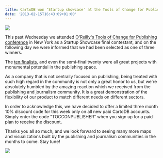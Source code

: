 ```yaml
---
title: CartoDB won 'Startup showcase' at the Tools of Change for Publishing conference
date: '2013-02-15T16:43:09+01:00'
---
```


<img src="http://cartodb.s3.amazonaws.com/tumblr/posts/orelly2.png"/>

This past Wednesday we attended <a href="https://www.google.com/search?q=O'Reilly's+Tools+of+Change+for+Publishing&amp;aq=f&amp;oq=O'Reilly's+Tools+of+Change+for+Publishing&amp;aqs=chrome.0.57j0l3.255&amp;sourceid=chrome&amp;ie=UTF-8">O'Reilly's Tools of Change for Publishing conference</a> in New York as a Startup Showcase final contestant, and on the following day we were informed that we had been selected as one of three winners. 

The <a href="http://www.toccon.com/toc2013/public/schedule/detail/27033">ten finalists</a>, and even the semi-final twenty were all great projects with monumental potential in the publishing space. 

As a company that is not centrally focused on publishing, being treated with such high regard in the community is not only a great honor to us, but we're absolutely humbled by the amazing reaction which we received from the publishing and journalism community. It is a great demonstration of the flexibility of our product to match different needs on different sectors.

In order to acknowledge this, we have decided to offer a limited three month 10% discount code for this week only on all new paid CartoDB accounts. Simply enter the code "TOCCONPUBLISHER" when you sign up for a paid plan to receive the discount. 

Thanks you all so much, and we look forward to seeing many more maps and visualizations built by the publishing and journalism communities in the months to come. Stay tune!

<img src="http://media.tumblr.com/bb30ac81926c7114214e29bb6f3920bb/tumblr_inline_mi9knnWhTl1qz4rgp.png"/>
